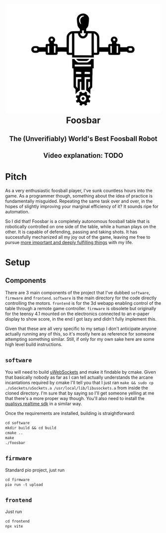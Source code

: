<h1 align="center">
  <picture><img src="./doc/img/logo-white.png" height="350"/></picture>
  <br />
  Foosbar
</h1>
<h2 align="center">
  The (Unverifiably) World's Best Foosball Robot
</h2>
<h2 align="center">
  Video explanation: TODO
</h2>

# Pitch

As a very enthusiastic foosball player, I've sunk countless hours into the game. As a programmer though, something about the idea of practice is fundamentally misguided. Repeating the same task over and over, in the hopes of slightly improving your marginal efficiency of it? It sounds ripe for automation. 

So I did that! Foosbar is a completely autonomous foosball table that is robotically controlled on one side of the table, while a human plays on the other. It is capable of defending, passing and taking shots. It has successfully mechanized all my joy out of the game, leaving me free to pursue [more important and deeply fulfilling things](https://github.com/misprit7/computerraria) with my life.

# Setup

## Components

There are 3 main components of the project that I've dubbed `software`, `firmware` and `frontend`. `software` is the main directory for the code directly controlling the motors. `frontend` is for the 3d webapp enabling control of the table through a remote game controller. `firmware` is obsolete but originally for the teensy 4.1 mounted on the electronics connected to an e-paper display to show score, in the end I got lazy and didn't fully implement this.

Given that these are all very specific to my setup I don't anticipate anyone actually running any of this, so it's mostly here as reference for someone attempting something similar. Still, if only for my own sake here are some high level build instructions.

## `software`

You will need to build [uWebSockets](https://github.com/uNetworking/uWebSockets) and make it findable by cmake. Given that basically nobody as far as I can tell actually understands the arcane incantations required by cmake I'll tell you that I just ran `make && sudo cp ./uSockets/uSockets.a /usr/local/lib/libusockets.a` from inside the cloned directory. I'm sure that by saying so I'll get someone yelling at me that there's a more proper way though. You'll also need to install the [qualisys realtime sdk](https://github.com/qualisys/qualisys_cpp_sdk) in a similar way.

Once the requirements are installed, building is straightforward:

```
cd software
mkdir build && cd build
cmake ..
make
./foosbar
```

## `firmware`

Standard pio project, just run
```
cd firmware
pio run -t upload
```

## `frontend`

Just run
```
cd frontend
npx vite
```

